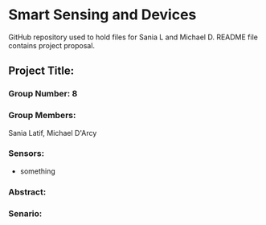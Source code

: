 # Smart Sensing and Devices
GitHub repository used to hold files for Sania L and Michael D. README file contains project proposal.

## Project Title: 
### Group Number: 8
### Group Members: 
Sania Latif, Michael D'Arcy

### Sensors:
* something

### Abstract:

### Senario:
